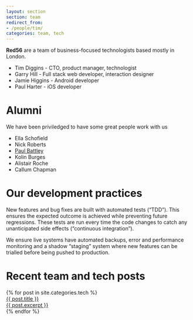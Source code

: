 ```yaml
---
layout: section
section: team
redirect_from:
- /people/tim/
categories: team, tech
---
```


**Red56** are a team of business-focused technologists based mostly in London.

* Tim Diggins - CTO, product manager, technologist
* Garry Hill - Full stack web developer, interaction designer
* Jamie Higgins - Android developer
* Paul Harter - iOS developer

# Alumni

We have been priviledged to have some great people work with us  

* Ella Schofield
* Nick Roberts
* [Paul Battley](http://www.abstractsymbol.com/)
* Kolin Burges
* Alistair Roche
* Callum Chapman
 
# Our development practices

New features and bug fixes are built with automated tests (“TDD”). This ensures the expected outcome is achieved while preventing future regressions. These tests are run every time the code changes to catch any unanticipated side effects (“continuous integration”).

We ensure live systems have automated backups, error and performance monitoring and a shadow “staging” system where new features can be trialled before being pushed to production.


# Recent team and tech posts

<div class="posts">
  {% for post in site.categories.tech %}
    <article class="post">
      <a href="{{ post.url }}"><heading>{{ post.title }}</heading>
        <div class="excerpt">{{ post.excerpt }}</div>
      </a>
    </article>
  {% endfor %}
</div>
